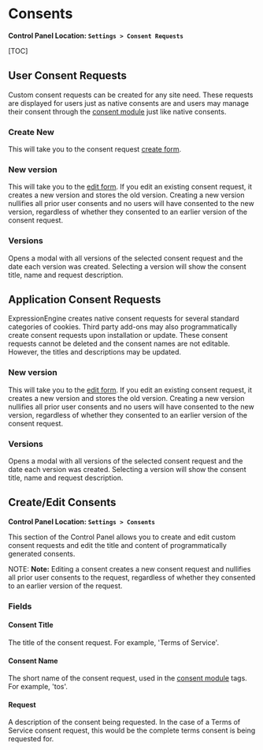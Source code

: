 <!--
    This source file is part of the open source project
    ExpressionEngine User Guide (https://github.com/ExpressionEngine/ExpressionEngine-User-Guide)

    @link      https://expressionengine.com/
    @copyright Copyright (c) 2003-2019, EllisLab Corp. (https://ellislab.com)
    @license   https://expressionengine.com/license Licensed under Apache License, Version 2.0
-->

# Consents

**Control Panel Location: `Settings > Consent Requests`**

[TOC]

## User Consent Requests

Custom consent requests can be created for any site need. These requests are displayed for users just as native consents are and users may manage their consent through the [consent module](add-ons/consent.md) just like native consents.

### Create New

This will take you to the consent request [create form](#createedit-consents).

### New version

This will take you to the [edit form](#createedit-consents). If you edit an existing consent request, it creates a new version and stores the old version. Creating a new version nullifies all prior user consents and no users will have consented to the new version, regardless of whether they consented to an earlier version of the consent request.

### Versions

Opens a modal with all versions of the selected consent request and the date each version was created. Selecting a version will show the consent title, name and request description.

## Application Consent Requests

ExpressionEngine creates native consent requests for several standard categories of cookies. Third party add-ons may also programmatically create consent requests upon installation or update. These consent requests cannot be deleted and the consent names are not editable. However, the titles and descriptions may be updated.

### New version

This will take you to the [edit form](#createedit-consents). If you edit an existing consent request, it creates a new version and stores the old version. Creating a new version nullifies all prior user consents and no users will have consented to the new version, regardless of whether they consented to an earlier version of the consent request.

### Versions

Opens a modal with all versions of the selected consent request and the date each version was created. Selecting a version will show the consent title, name and request description.

## Create/Edit Consents

**Control Panel Location: `Settings > Consents`**

This section of the Control Panel allows you to create and edit custom consent requests and edit the title and content of programmatically generated consents.

NOTE: **Note:** Editing a consent creates a new consent request and nullifies all prior user consents to the request, regardless of whether they consented to an earlier version of the request.

### Fields

#### Consent Title

The title of the consent request. For example, 'Terms of Service'.

#### Consent Name

The short name of the consent request, used in the [consent module](add-ons/consent.md) tags. For example, 'tos'.

#### Request

A description of the consent being requested. In the case of a Terms of Service consent request, this would be the complete terms consent is being requested for.

